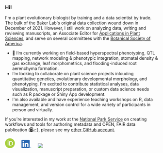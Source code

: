 ### Hi!
I'm a plant evolutionary biologist by training and a data scientist by trade. The bulk of the Baker Lab's original data collection wound down in December of 2021. However, I still work on analyzing data, writing and reviewing manuscripts, an Associate Editor for [Applications in Plant Sciences](https://bsapubs.onlinelibrary.wiley.com/journal/21680450), and serve on several committees with the [Botanical Society of America](https://botany.org/). 
- 🔭 I’m currently working on field-based hyperspectral phenotyping, QTL mapping, network modeling &  phenotypic integration, stomatal density & gas exchange, leaf morphometrics, and flooding-induced root aerenchyma formation.
-  I’m looking to collaborate on plant science projects inlcuding quantitative genetics, evolutionary developmental morphology, and phenotyping. I'm excited to contribute statistical analyses, data visualization, manuscript preparation, or custom data science needs such as R package or Shiny App development.
-  I'm also available and have experience teaching workshops on R, data management, and version control for a wide variety of participants in person  and virtually.

If you're interested in my work at the [National Park Service](https://github.com/nationalparkservice) on creating workflows and tools for authoring metadata and OPEN, FAIR data publication (🖥📈), please see my [other GitHub account](https://github.com/RobLBaker).

[<img src="ORCIDiD_icon32x32.png" width = 32x>](https://orcid.org/0000-0001-7591-5035) &emsp; [<img src="LI-In-Bug.png" width = 32x>](https://www.linkedin.com/in/robertlbaker) &emsp; [<img src="32px-Google_Scholar_logo.svg" width = 32x>](https://scholar.google.com/citations?user=8jyV2CEAAAAJ&l=en)

